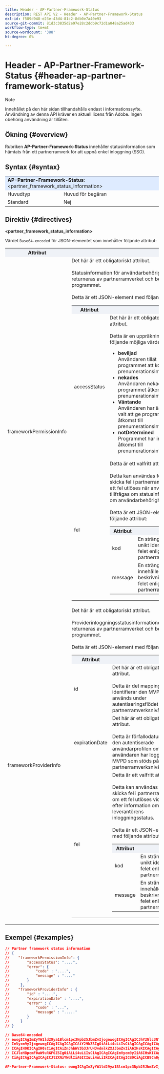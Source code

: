 ```yaml
---
title: Header - AP-Partner-Framework-Status
description: REST API V2 - Header - AP-Partner-Framework-Status
exl-id: f589d948-e23e-43d4-81c2-8db0e7a40e93
source-git-commit: 81d3c3835d2e97e28c2ddb9c72d1a048a25ad433
workflow-type: tm+mt
source-wordcount: '388'
ht-degree: 0%

---
```


# Header - AP-Partner-Framework-Status {#header-ap-partner-framework-status}

>[!NOTE]
>
> Innehållet på den här sidan tillhandahålls endast i informationssyfte. Användning av denna API kräver en aktuell licens från Adobe. Ingen obehörig användning är tillåten.

## Ökning {#overview}

Rubriken <b>AP-Partner-Framework-Status</b> innehåller statusinformation som hämtats från ett partnerramverk för att uppnå enkel inloggning (SSO).

## Syntax {#syntax}

<table style="table-layout:auto">
   <tr>
      <td style="background-color: #DEEBFF;" colspan="2"><b>AP-Partner-Framework-Status</b>: &lt;partner_framework_status_information&gt;</td>
   </tr>
   <tr>
      <td>Huvudtyp</td>
      <td>Huvud för begäran</td>
   </tr>
   <tr>
      <td>Standard</td>
      <td>Nej</td>
   </tr>
</table>

## Direktiv {#directives}

<b>&lt;partner_framework_status_information></b>

Värdet `Base64-encoded` för JSON-elementet som innehåller följande attribut:

<table style="table-layout:auto">
   <tr>
      <th style="background-color: #EFF2F7; width: 15%;">Attribut</th>
      <th style="background-color: #EFF2F7;"></th>
   </tr>
   <tr>
      <td>frameworkPermissionInfo</td>
      <td>
         Det här är ett obligatoriskt attribut.
         <br/><br/>
         Statusinformation för användarbehörigheter som returneras av partnerramverket och bearbetas av programmet.
         <br/><br/>
         Detta är ett JSON-element med följande attribut:
         <br/>
         <table>
            <tr>
               <th style="background-color: #EFF2F7; width: 15%;">Attribut</th>
               <th style="background-color: #EFF2F7;"></th>
            </tr>
            <tr>
               <td>accessStatus</td>
               <td>
                  Det här är ett obligatoriskt attribut.
                  <br/><br/>
                  Detta är en uppräkning med följande möjliga värden:
                  <br/>
                  <ul>
                     <li><b>beviljad</b><br/>Användaren tillät programmet att komma åt prenumerationsinformation.</li>
                     <li><b>nekades</b><br/>Användaren nekade programmet åtkomst till prenumerationsinformation.</li>
                     <li><b>Väntande</b><br/>Användaren har ännu inte valt att ge programmet åtkomst till prenumerationsinformation.</li>
                     <li><b>notDetermined</b><br/>Programmet har inte åtkomst till prenumerationsinformation.</li>
                  </ul>
               </td>
            </tr>
            <tr>
               <td>fel</td>
               <td>
                  Detta är ett valfritt attribut.
                  <br/><br/>
                  Detta kan användas för att skicka fel i partnerramverket om ett fel utlöses när användaren tillfrågas om statusinformation om användarbehörigheter.
                  <br/><br/>
                  Detta är ett JSON-element med följande attribut:
                  <br/>
                  <table>
                     <tr>
                        <th style="background-color: #EFF2F7; width: 15%;">Attribut</th>
                        <th style="background-color: #EFF2F7;"></th>
                     </tr>
                     <tr>
                        <td>kod</td>
                        <td>En sträng som unikt identifierar felet enligt partnerramverket.</td>
                     </tr>
                     <tr>
                        <td>message</td>
                        <td>En sträng som innehåller beskrivningen av felet enligt partnerramverket.</td>
                     </tr>
                  </table>
               </td>
            </tr>
         </table>
      </td>
   </tr>
   <tr>
      <td>frameworkProviderInfo</td>
      <td>
         Det här är ett obligatoriskt attribut.
         <br/><br/>
         Providerinloggningsstatusinformationen som returneras av partnerramverket och bearbetas av programmet.
         <br/><br/>
         Detta är ett JSON-element med följande attribut:
         <br/>
         <table>
            <tr>
               <th style="background-color: #EFF2F7; width: 15%;">Attribut</th>
               <th style="background-color: #EFF2F7;"></th>
            </tr>
            <tr>
               <td>id</td>
               <td>
                  Det här är ett obligatoriskt attribut.
                  <br/><br/>
                  Detta är det mappingId som identifierar den MVPD som används under autentiseringsflödet på partnerramverksnivå.
               </td>
            </tr>
            <tr>
               <td>expirationDate</td>
               <td>
                  Det här är ett obligatoriskt attribut.
                  <br/><br/>
                  Detta är förfallodatumet för den autentiserade användarprofilen om användaren har loggat med en MVPD som stöds på partnerramverksnivå.
               </td>
            </tr>
            <tr>
               <td>fel</td>
               <td>
                  Detta är ett valfritt attribut.
                  <br/><br/>
                  Detta kan användas för att skicka fel i partnerramverket om ett fel utlöses vid sökning efter information om leverantörens inloggningsstatus.
                  <br/><br/>
                  Detta är ett JSON-element med följande attribut:
                  <br/>
                  <table>
                     <tr>
                        <th style="background-color: #EFF2F7; width: 15%;">Attribut</th>
                        <th style="background-color: #EFF2F7;"></th>
                     </tr>
                     <tr>
                        <td>kod</td>
                        <td>En sträng som unikt identifierar felet enligt partnerramverket.</td>
                     </tr>
                     <tr>
                        <td>message</td>
                        <td>En sträng som innehåller beskrivningen av felet enligt partnerramverket.</td>
                     </tr>
                  </table>
               </td>
            </tr>
         </table>
      </td>
   </tr>
</table>

## Exempel {#examples}

```JSON
// Partner framework status information
// {
//    "frameworkPermissionInfo": {
//        "accessStatus": "....",
//        "error": {
//            "code" : "....",
//            "message" : "...."
//        }
//     },
//    "frameworkProviderInfo" : {
//        "id" : "....",
//        "expirationDate" : "....",
//        "error" : {
//            "code" : "...",
//            "message" : "....."
//        }
//     }
// }  
 
// Base64-encoded
// ewogICAgImZyYW1ld29ya1Blcm1pc3Npb25JbmZvIjogewogICAgICAgICJhY2Nlc3NTdGF0dXMiOiAiLi4uLiIsCiAgICAgICAg
// ImVycm9yIjogewogICAgICAgICAgICAiY29kZSIgOiAiLi4uLiIsCiAgICAgICAgICAgICJtZXNzYWdlIiA6ICIuLi4uIgogICAg
// ICAgIH0KICAgIH0sCiAgICAiZnJhbWV3b3JrUHJvdmlkZXJJbmZvIiA6IHsKICAgICAgICAiaWQiIDogIi4uLi4iLAogICAgICAg
// ICJleHBpcmF0aW9uRGF0ZSIgOiAiLi4uLiIsCiAgICAgICAgImVycm9yIiA6IHsKICAgICAgICAgICAgImNvZGUiIDogIi4uLiIs
// CiAgICAgICAgICAgICJtZXNzYWdlIiA6ICIuLi4uLiIKICAgICAgICB9CiAgICB9Cn0gIA==
 
AP-Partner-Framework-Status: ewogICAgImZyYW1ld29ya1Blcm1pc3Npb25JbmZvIjogewogICAgICAgICJhY2Nlc3NTdGF0dXMiOiAiLi4uLiIsCiAgICAgICAgImVycm9yIjogewogICAgICAgICAgICAiY29kZSIgOiAiLi4uLiIsCiAgICAgICAgICAgICJtZXNzYWdlIiA6ICIuLi4uIgogICAgICAgIH0KICAgIH0sCiAgICAiZnJhbWV3b3JrUHJvdmlkZXJJbmZvIiA6IHsKICAgICAgICAiaWQiIDogIi4uLi4iLAogICAgICAgICJleHBpcmF0aW9uRGF0ZSIgOiAiLi4uLiIsCiAgICAgICAgImVycm9yIiA6IHsKICAgICAgICAgICAgImNvZGUiIDogIi4uLiIsCiAgICAgICAgICAgICJtZXNzYWdlIiA6ICIuLi4uLiIKICAgICAgICB9CiAgICB9Cn0gIA==
```
